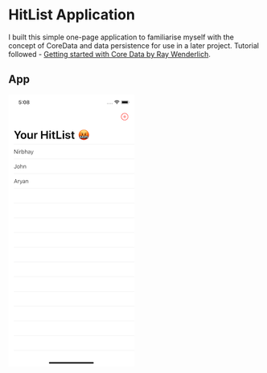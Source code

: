 # HitList Application
I built this simple one-page application to familiarise myself with the concept of CoreData and data persistence for use in a later project.
Tutorial followed - [Getting started with Core Data by Ray Wenderlich](https://www.raywenderlich.com/7569-getting-started-with-core-data-tutorial).
## App
![Screenshot](img.png)
